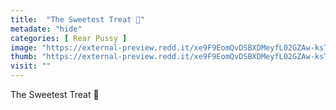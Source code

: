 ```yaml
---
title:  "The Sweetest Treat 🥰"
metadate: "hide"
categories: [ Rear Pussy ]
image: "https://external-preview.redd.it/xe9F9EomQvDSBXDMeyfL02GZAw-ksT6wp6tje4Rl_-8.jpg?auto=webp&s=1358320de2e1f2df96bf8d6bac31fd34ceb50d70"
thumb: "https://external-preview.redd.it/xe9F9EomQvDSBXDMeyfL02GZAw-ksT6wp6tje4Rl_-8.jpg?width=640&crop=smart&auto=webp&s=efd3e69fa8e97926caa722160fab2ecd4e1e390a"
visit: ""
---
```

The Sweetest Treat 🥰
